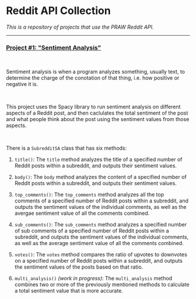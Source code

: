 # **Reddit API Collection**

*This is a repository of projects that use the PRAW Reddit API.*
___

### <u> Project #1: "Sentiment Analysis" </u>

<br>

Sentiment analysis is when a program analyzes something, usually text, to determine the charge of the conotation of that thing, i.e. how positive or negative it is.

<br>

This project uses the Spacy library to run sentiment analysis on different aspects of a Reddit post, and then caclulates the total sentiment of the post and what people think about the post using the sentiment values from those aspects.

<br>

There is a `SubredditSA` class that has six methods:

1. `title()`: The `title` method analyzes the title of a specified number of Reddit posts within a subreddit, and outputs their sentiment values.

2. `body()`: The `body` method analyzes the content of a specified number of Reddit posts within a subreddit, and outputs their sentiment values.

3. `top_comments()`: The `top_comments` method analyzes all the top comments of a specified number of Reddit posts within a subreddit, and outputs the sentiment values of the individual comments, as well as the avergae sentiment value of all the comments combined.

4. `sub_comments()`: The `sub_comments` method analyzes a specified number of sub comments of a specified number of Reddit posts within a subreddit, and outputs the sentiment values of the individual comments, as well as the average sentiment value of all the comments combined.

5. `votes()`: The `votes` method compares the ratio of upvotes to downvotes on a specified number of Reddit posts within a subreddit, and outputs the sentiment values of the posts based on that ratio.

6. `multi_analysis()` *(work in progress)*: The `multi_analysis` method combines two or more of the previously mentioned methods to calculate a total sentiment value that is more accurate.
